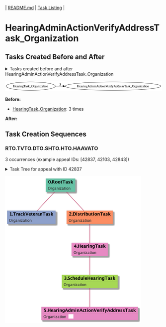| [README.md](/README.md) | [Task Listing](tasklist.md) |

# HearingAdminActionVerifyAddressTask_Organization

## Tasks Created Before and After

<details><summary>Tasks created before and after HearingAdminActionVerifyAddressTask_Organization</summary>

```
digraph G {
rankdir="LR";
"HearingTask_Organization" -> "HearingAdminActionVerifyAddressTask_Organization" [label=3]
}
```
</details>

![HearingAdminActionVerifyAddressTask_Organization](dot/HearingAdminActionVerifyAddressTask_Organization.dot.png)

**Before:**

   * [HearingTask_Organization](HearingTask_Organization.md): 3 times

**After:**


## Task Creation Sequences

### RTO.TVTO.DTO.SHTO.HTO.HAAVATO

3 occurrences (example appeal IDs: [42837, 42103, 42843])

<details><summary>Task Tree for appeal with ID 42837</summary>

```
@startuml
skinparam {
  ObjectBorderColor #555
  ObjectBorderThickness 0
  ObjectFontStyle bold
  ObjectFontSize 14
  ObjectAttributeFontColor #333
  ObjectAttributeFontSize 12
}
  object 0.RootTask #66c2a5 {
Organization
}
  object 1.TrackVeteranTask #8da0cb {
Organization
}
  object 2.DistributionTask #fc8d62 {
Organization
}
  object 3.ScheduleHearingTask #a6d854 {
Organization
}
  object 4.HearingTask #e78ac3 {
Organization
}
  object 5.HearingAdminActionVerifyAddressTask #e78ac3 {
Organization  <back:white>    </back>
}
0.RootTask -- 1.TrackVeteranTask
0.RootTask -- 2.DistributionTask
4.HearingTask -- 3.ScheduleHearingTask
2.DistributionTask -- 4.HearingTask
3.ScheduleHearingTask -- 5.HearingAdminActionVerifyAddressTask
@enduml
```
</details>

![RTO.TVTO.DTO.SHTO.HTO.HAAVATO-42837](uml/RTO.TVTO.DTO.SHTO.HTO.HAAVATO-42837.png)

